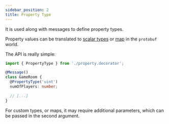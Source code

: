 ```yaml
---
sidebar_position: 2
title: Property Type
---
```


It is used along with messages to define property types.

Property values can be translated to [scalar types](https://protobuf.dev/programming-guides/proto3/#scalar) or [map](https://protobuf.dev/programming-guides/proto3/#maps) in the `protobuf` world.

The API is really simple:

```typescript
import { PropertyType } from './property.decorator';

@Message()
class GameRoom {
  @PropertyType('uint')
  numOfPlayers: number;
  
  // [...]
}
```
For custom types, or maps, it may require additional parameters, which can be passed in the second argument.
